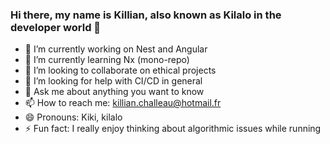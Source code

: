 ### Hi there, my name is Killian, also known as Kilalo in the developer world 👋

- 🔭 I’m currently working on Nest and Angular
- 🌱 I’m currently learning Nx (mono-repo)
- 👯 I’m looking to collaborate on ethical projects
- 🤔 I’m looking for help with CI/CD in general
- 💬 Ask me about anything you want to know
- 📫 How to reach me: killian.challeau@hotmail.fr
- 😄 Pronouns: Kiki, kilalo
- ⚡ Fun fact: I really enjoy thinking about algorithmic issues while running
